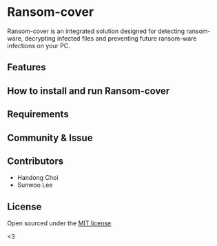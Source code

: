 # Ransom-cover
Ransom-cover is an integrated solution designed for detecting ransom-ware, decrypting infected files and preventing future ransom-ware infections on your PC.

## Features

## How to install and run Ransom-cover

## Requirements

## Community & Issue

## Contributors
- Handong Choi
- Sunwoo Lee

## License

Open sourced under the [MIT license](LICENSE.md).

<3
